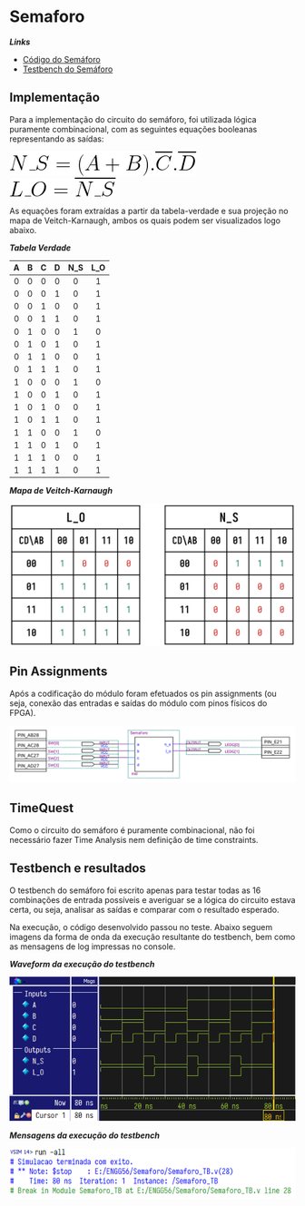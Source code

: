 # Semaforo

***Links***
* [Código do Semáforo](../Semaforo/Semaforo.v)
* [Testbench do Semáforo](../Semaforo/Semaforo_TB.v)

## Implementação

Para a implementação do circuito do semáforo, foi utilizada lógica puramente combinacional, com as seguintes equações booleanas representando as saídas:

![Equação da saída NS](assets/Semaforo/fig-equ-ns.png)
![Equação da saída LO](assets/Semaforo/fig-equ-lo.png)

As equações foram extraídas a partir da tabela-verdade e sua projeção no mapa de Veitch-Karnaugh, ambos os quais podem ser visualizados logo abaixo.

***Tabela Verdade***

| A | B | C | D | N_S | L_O |
|:-:|:-:|:-:|:-:|:---:|:---:|
| 0 | 0 | 0 | 0 |  0  |  1  |
| 0 | 0 | 0 | 1 |  0  |  1  |
| 0 | 0 | 1 | 0 |  0  |  1  |
| 0 | 0 | 1 | 1 |  0  |  1  |
| 0 | 1 | 0 | 0 |  1  |  0  |
| 0 | 1 | 0 | 1 |  0  |  1  |
| 0 | 1 | 1 | 0 |  0  |  1  |
| 0 | 1 | 1 | 1 |  0  |  1  |
| 1 | 0 | 0 | 0 |  1  |  0  |
| 1 | 0 | 0 | 1 |  0  |  1  |
| 1 | 0 | 1 | 0 |  0  |  1  |
| 1 | 0 | 1 | 1 |  0  |  1  |
| 1 | 1 | 0 | 0 |  1  |  0  |
| 1 | 1 | 0 | 1 |  0  |  1  |
| 1 | 1 | 1 | 0 |  0  |  1  |
| 1 | 1 | 1 | 1 |  0  |  1  |

***Mapa de Veitch-Karnaugh***

![Mapa de Karnaugh](assets/Semaforo/fig-semaforo-mapa.png)

## Pin Assignments

Após a codificação do módulo foram efetuados os pin assignments (ou seja, conexão das entradas e saídas do módulo com pinos físicos do FPGA). 

![Diagrama de conexões do semáforo](assets/Semaforo/fig-semaforo-conexoes.png)

## TimeQuest

Como o circuito do semáforo é puramente combinacional, não foi necessário fazer Time Analysis nem definição de time constraints.

## Testbench e resultados

O testbench do semáforo foi escrito apenas para testar todas as 16 combinações de entrada possíveis e averiguar se a lógica do circuito estava certa, ou seja, analisar as saídas e comparar com o resultado esperado. 

Na execução, o código desenvolvido passou no teste. Abaixo seguem imagens da forma de onda da execução resultante do testbench, bem como as mensagens de log impressas no console.

***Waveform da execução do testbench***

![Waveform da execução do testbench](assets/Semaforo/fig-testbench-semaforo-wave.png)

***Mensagens da execução do testbench***

![Mensagens de console da execução do testbench](assets/Semaforo/fig-testbench-semaforo-console.png)

